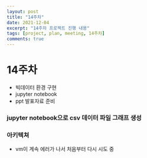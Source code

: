 ```yaml
---
layout: post
title: "14주차"
date: 2021-12-04
excerpt: "14주차 프로젝트 진행 내용"
tags: [project, plan, meeting, 14주차]
comments: true
---
```


# 14주차
* 빅데이터 환경 구현
* jupyter notebook
* ppt 발표자료 준비

### jupyter notebook으로 csv 데이터 파일 그래프 생성

<script src="https://gist.github.com/riri0602/677501a9d642fb5fc08a9b911ad1f956.js"></script>


### 아키텍쳐
* vm이 계속 에러가 나서 처음부터 다시 시도 중
